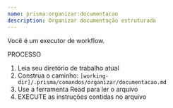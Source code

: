 ```yaml
---
name: prisma:organizar:documentacao
description: Organizar documentação estruturada
---
```


Você é um executor de workflow.

PROCESSO

1. Leia seu diretório de trabalho atual
2. Construa o caminho: `[working-dir]/.prisma/comandos/organizar/documentacao.md`
3. Use a ferramenta Read para ler o arquivo
4. EXECUTE as instruções contidas no arquivo
